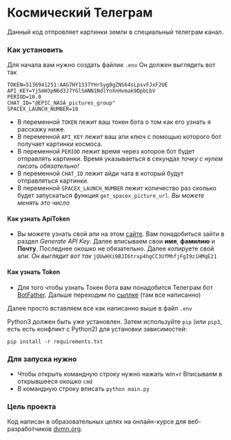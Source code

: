 # Космический Телеграм

Данный код отпровляет картинки земли в специальный телеграм канал.

### Как установить

Для начала вам нужно создать файлик `.env` Он должен выглядеть вот так
```
TOKEN=5136941251:AAG7HY1337YHrSyg0gZNS64sLрsvFJxF2UE
API_KEY=YjSmH3pN6d3J7YGlSmNN1NdlYnXnHvmak9DpbLbV
PERIOD=10.0
CHAT_ID="@EPIC_NASA_pictures_group"
SPACEX_LAUNCH_NUMBER=10
```
+ В переменной `TOKEN` лежит ваш токен бота о том как его узнать я расскажу ниже.
+ В переменной `API_KEY` лежит ваш апи ключ с помощью которого бот получает картинки космоса.
+ В переменной `PERIOD` лежит время через которое бот будет отправлять картинки. Время указываеться в секундах _точку с нулем писать обязательно!_
+ В переменной `CHAT_ID` лежит айди чата в который будут отправляться картинки.
+ В переменной `SPACEX_LAUNCH_NUMBER` лежит количество раз сколько будет запускаться функция `get_spacex_picture_url`.  *_Вы можете менять это число_*

#### Как узнать ApiToken
- Вы можете узнать свой апи на этом [сайте](https://api.nasa.gov/#apod).
Вам понадобиться зайти в раздел *Generate API Key*. Далее вписываем свои **имя**, **фамилию** и **Почту**. 
Последнее окошко не обязательно.
Далее копируете свой апи. *Он выглядит вот так*
`jQUwHXi9BJI6trxp4hgCC3UfMhfjFgI9z1HMqE21`

#### Как узнать Token
- Для того чтобы узнать Токен бота вам понадобится Телеграм бот [BotFather](https://t.me/BotFather).
Дальше переходим по [сыллке](https://way23.ru/%D1%80%D0%B5%D0%B3%D0%B8%D1%81%D1%82%D1%80%D0%B0%D1%86%D0%B8%D1%8F-%D0%B1%D0%BE%D1%82%D0%B0-%D0%B2-telegram.html) (там все написанно) 

Далее просто вставляем все как написанно выше в файл `.env`

Python3 должен быть уже установлен. 
Затем используйте `pip` (или `pip3`, есть есть конфликт с Python2) для установки зависимостей:
```
pip install -r requirements.txt
```
### Для запуска нужно
+ Чтобы открыть командную строку нужно нажать win+r Вписываем в открывшееся окошко `cmd`
+ В командную строку вписать `python main.py`

### Цель проекта

Код написан в образовательных целях на онлайн-курсе для веб-разработчиков [dvmn.org](https://dvmn.org/).

